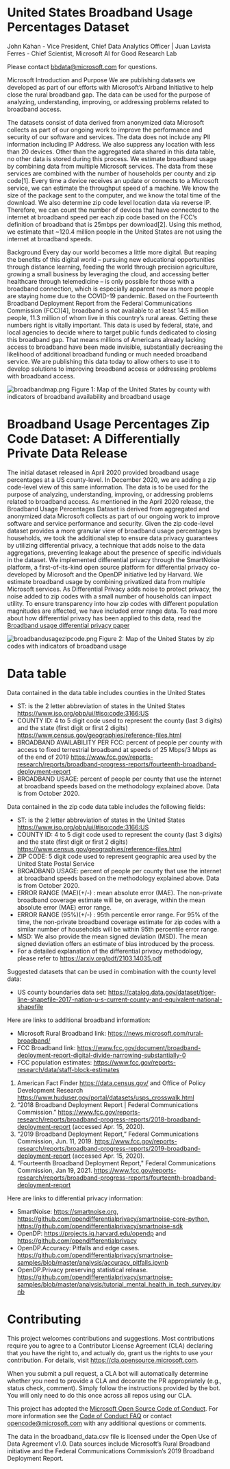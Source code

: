 # United States Broadband Usage Percentages Dataset
John Kahan - Vice President, Chief Data Analytics Officer |
Juan Lavista Ferres - Chief Scientist, Microsoft AI for Good Research Lab

Please contact bbdata@microsoft.com for questions.

Microsoft Introduction and Purpose
We are publishing datasets we developed as part of our efforts with Microsoft’s Airband Initiative to help close the rural broadband gap. The data can be used for the purpose of analyzing, understanding, improving, or addressing problems related to broadband access.

The datasets consist of data derived from anonymized data Microsoft collects as part of our ongoing work to improve the performance and security of our software and services. The data does not include any PII information including IP Address. We also suppress any location with less than 20 devices. Other than the aggregated data shared in this data table, no other data is stored during this process. We estimate broadband usage by combining data from multiple Microsoft services. The data from these services are combined with the number of households per county and zip code[1]. Every time a device receives an update or connects to a Microsoft service, we can estimate the throughput speed of a machine. We know the size of the package sent to the computer, and we know the total time of the download. We also determine zip code level location data via reverse IP. Therefore, we can count the number of devices that have connected to the internet at broadband speed per each zip code based on the FCC’s definition of broadband that is 25mbps per download[2]. Using this method, we estimate that ~120.4 million people in the United States are not using the internet at broadband speeds.

Background
Every day our world becomes a little more digital. But reaping the benefits of this digital world – pursuing new educational opportunities through distance learning, feeding the world through precision agriculture, growing a small business by leveraging the cloud, and accessing better healthcare through telemedicine – is only possible for those with a broadband connection, which is especially apparent now as more people are staying home due to the COVID-19 pandemic. Based on the Fourteenth Broadband Deployment Report from the Federal Communications Commission (FCC)[4], broadband is not available to at least 14.5 million people, 11.3 million of whom live in this country’s rural areas. Getting these numbers right is vitally important. This data is used by federal, state, and local agencies to decide where to target public funds dedicated to closing this broadband gap. That means millions of Americans already lacking access to broadband have been made invisible, substantially decreasing the likelihood of additional broadband funding or much needed broadband service. We are publishing this data today to allow others to use it to develop solutions to improving broadband access or addressing problems with broadband access.

![broadbandmap.png](/assets/broadbandmap.png)
Figure 1: Map of the United States by county with indicators of broadband availability and broadband usage
 
# Broadband Usage Percentages Zip Code Dataset: A Differentially Private Data Release
The initial dataset released in April 2020 provided broadband usage percentages at a US county-level.  In December 2020, we are adding a zip code-level view of this same information. The data is to be used for the purpose of analyzing, understanding, improving, or addressing problems related to broadband access.
As mentioned in the April 2020 release, the Broadband Usage Percentages Dataset is derived from aggregated and anonymized data Microsoft collects as part of our ongoing work to improve software and service performance and security. Given the zip code-level dataset provides a more granular view of broadband usage percentages by households, we took the additional step to ensure data privacy guarantees by utilizing differential privacy, a technique that adds noise to the data aggregations, preventing leakage about the presence of specific individuals in the dataset. We implemented differential privacy through the SmartNoise platform, a first-of-its-kind open source platform for differential privacy co-developed by Microsoft and the OpenDP initiative led by Harvard.  We estimate broadband usage by combining privatized data from multiple Microsoft services.
As Differential Privacy adds noise to protect privacy, the noise added to zip codes with a small number of households can impact utility. To ensure transparency into how zip codes with different population magnitudes are affected, we have included error range data. To read more about how differential privacy has been applied to this data, read the [Broadband usage differential privacy paper](./assets/Broadband_usage_differential_privacy_paper.pdf)

![broadbandusagezipcode.png](/assets/broadbandusagezipcode.png)
Figure 2: Map of the United States by zip codes with indicators of broadband usage

# Data table
Data contained in the  data table includes counties in the United States
- ST: is the 2 letter abbreviation of states in the United States https://www.iso.org/obp/ui/#iso:code:3166:US
- COUNTY ID: 4 to 5 digit code used to represent the county (last 3 digits) and the state (first digit or first 2 digits) https://www.census.gov/geographies/reference-files.html
- BROADBAND AVAILABILITY PER FCC: percent of people per county with access to fixed terrestrial broadband at speeds of 25 Mbps/3 Mbps as of the end of 2019 https://www.fcc.gov/reports-research/reports/broadband-progress-reports/fourteenth-broadband-deployment-report
- BROADBAND USAGE: percent of people per county that use the internet at broadband speeds based on the methodology explained above. Data is from October 2020.

Data contained in the zip code data table includes the following fields:
- ST: is the 2 letter abbreviation of states in the United States https://www.iso.org/obp/ui/#iso:code:3166:US
- COUNTY ID: 4 to 5 digit code used to represent the county (last 3 digits) and the state (first digit or first 2 digits) https://www.census.gov/geographies/reference-files.html
- ZIP CODE: 5 digit code used to represent geographic area used by the United State Postal Service
- BROADBAND USAGE: percent of people per county that use the internet at broadband speeds based on the methodology explained above. Data is from October 2020.
- ERROR RANGE (MAE)(+/-) : mean absolute error (MAE). The non-private broadband coverage estimate will be, on average, within the mean absolute error (MAE) error range.
- ERROR RANGE (95%)(+/-) : 95th percentile error range. For 95% of the time, the non-private broadband coverage estimate for zip codes with a similar number of households will be within 95th percentile error range.
- MSD: We also provide the mean signed deviation (MSD). The mean signed deviation offers an estimate of bias introduced by the process.
- For a detailed explanation of the differential privacy methodology, please refer to https://arxiv.org/pdf/2103.14035.pdf



Suggested datasets that can be used in combination with the county level data:
- US county boundaries data set: https://catalog.data.gov/dataset/tiger-line-shapefile-2017-nation-u-s-current-county-and-equivalent-national-shapefile 

Here are links to additional broadband information:
- Microsoft Rural Broadband link: https://news.microsoft.com/rural-broadband/
- FCC Broadband link: https://www.fcc.gov/document/broadband-deployment-report-digital-divide-narrowing-substantially-0
- FCC population estimates: https://www.fcc.gov/reports-research/data/staff-block-estimates

1. American Fact Finder https://data.census.gov/ and Office of Policy Development Research https://www.huduser.gov/portal/datasets/usps_crosswalk.html
2. “2018 Broadband Deployment Report | Federal Communications Commission.” https://www.fcc.gov/reports-research/reports/broadband-progress-reports/2018-broadband-deployment-report (accessed Apr. 15, 2020).
3. “2019 Broadband Deployment Report,” Federal Communications Commission, Jun. 11, 2019. https://www.fcc.gov/reports-research/reports/broadband-progress-reports/2019-broadband-deployment-report (accessed Apr. 15, 2020).
4. “Fourteenth Broadband Deployment Report," Federal Communications Commission, Jan 19, 2021. https://www.fcc.gov/reports-research/reports/broadband-progress-reports/fourteenth-broadband-deployment-report

Here are links to differential privacy information:
- SmartNoise: https://smartnoise.org, https://github.com/opendifferentialprivacy/smartnoise-core-python, https://github.com/opendifferentialprivacy/smartnoise-sdk 
- OpenDP: https://projects.iq.harvard.edu/opendp and https://github.com/opendifferentialprivacy
- OpenDP.Accuracy: Pitfalls and edge cases. https://github.com/opendifferentialprivacy/smartnoise-samples/blob/master/analysis/accuracy_pitfalls.ipynb
- OpenDP.Privacy preserving statistical release. https://github.com/opendifferentialprivacy/smartnoise-samples/blob/master/analysis/tutorial_mental_health_in_tech_survey.ipynb 


# Contributing

This project welcomes contributions and suggestions.  Most contributions require you to agree to a
Contributor License Agreement (CLA) declaring that you have the right to, and actually do, grant us
the rights to use your contribution. For details, visit https://cla.opensource.microsoft.com.

When you submit a pull request, a CLA bot will automatically determine whether you need to provide
a CLA and decorate the PR appropriately (e.g., status check, comment). Simply follow the instructions
provided by the bot. You will only need to do this once across all repos using our CLA.

This project has adopted the [Microsoft Open Source Code of Conduct](https://opensource.microsoft.com/codeofconduct/).
For more information see the [Code of Conduct FAQ](https://opensource.microsoft.com/codeofconduct/faq/) or
contact [opencode@microsoft.com](mailto:opencode@microsoft.com) with any additional questions or comments.

The data in the broadband_data.csv file is licensed under the Open Use of Data Agreement v1.0. Data sources include Microsoft’s Rural Broadband initiative and the Federal Communications Commission’s 2019 Broadband Deployment Report.